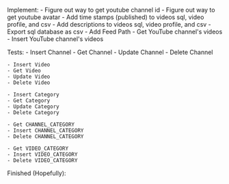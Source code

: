 Implement:
    - Figure out way to get youtube channel id
    - Figure out way to get youtube avatar
    - Add time stamps (published) to videos sql, video profile, and csv
    - Add descriptions to videos sql, video profile, and csv
    - Export sql database as csv
    - Add Feed Path
    - Get YouTube channel's videos
    - Insert YouTube channel's videos

Tests:
    - Insert Channel
    - Get Channel
    - Update Channel
    - Delete Channel

    - Insert Video
    - Get Video
    - Update Video
    - Delete Video

    - Insert Category
    - Get Category
    - Update Category
    - Delete Category

    - Get CHANNEL_CATEGORY
    - Insert CHANNEL_CATEGORY
    - Delete CHANNEL_CATEGORY

    - Get VIDEO_CATEGORY
    - Insert VIDEO_CATEGORY
    - Delete VIDEO_CATEGORY

Finished (Hopefully):

